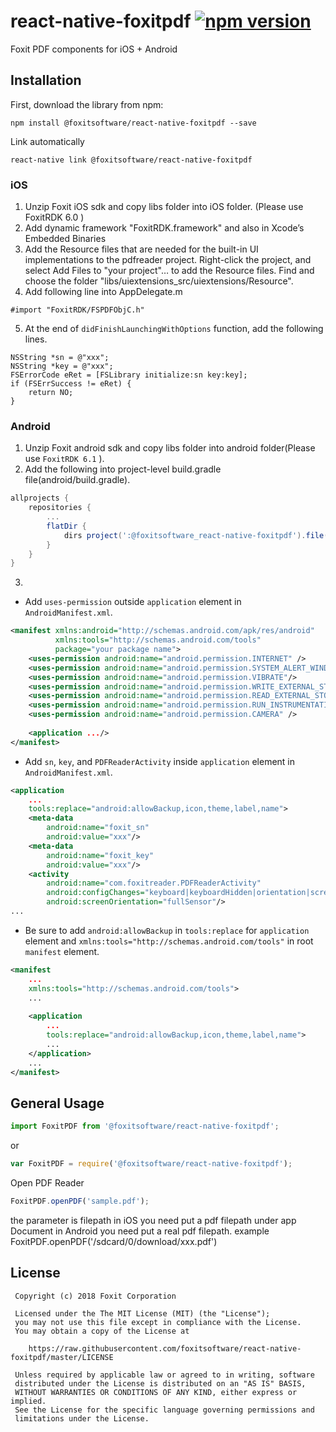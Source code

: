 # react-native-foxitpdf [![npm version](https://img.shields.io/npm/v/react-native-foxitpdf.svg?style=flat)](https://www.npmjs.com/package/react-native-foxitpdf)

Foxit PDF components for iOS + Android

## Installation

First, download the library from npm:

```
npm install @foxitsoftware/react-native-foxitpdf --save
```

Link automatically

```
react-native link @foxitsoftware/react-native-foxitpdf
```

### iOS

1.  Unzip Foxit iOS sdk and copy libs folder into iOS folder.  (Please use FoxitRDK 6.0 )
2.  Add dynamic framework "FoxitRDK.framework" and also in Xcode’s Embedded Binaries
3.  Add the Resource files that are needed for the built-in UI implementations to the pdfreader project. Right-click the project, and select Add Files to "your project"… to add the Resource files. Find and choose the folder "libs/uiextensions_src/uiextensions/Resource".
4.  Add following line into AppDelegate.m

```objc
#import "FoxitRDK/FSPDFObjC.h"
```

5.  At the end of `didFinishLaunchingWithOptions` function, add the following lines.

```objc
NSString *sn = @"xxx";
NSString *key = @"xxx";
FSErrorCode eRet = [FSLibrary initialize:sn key:key];
if (FSErrSuccess != eRet) {
    return NO;
}
```

### Android

1.  Unzip Foxit android sdk and copy libs folder into android folder(Please use `FoxitRDK 6.1` ).
2.  Add the following into project-level build.gradle file(android/build.gradle).

```gradle
allprojects {
    repositories {
        ...
        flatDir {
            dirs project(':@foxitsoftware_react-native-foxitpdf').file("$rootDir/libs")
        }
    }
}
```

3. 
- Add `uses-permission` outside `application` element in `AndroidManifest.xml`.
```xml
<manifest xmlns:android="http://schemas.android.com/apk/res/android"
          xmlns:tools="http://schemas.android.com/tools"
          package="your package name">
    <uses-permission android:name="android.permission.INTERNET" />
    <uses-permission android:name="android.permission.SYSTEM_ALERT_WINDOW"/>
    <uses-permission android:name="android.permission.VIBRATE"/>
    <uses-permission android:name="android.permission.WRITE_EXTERNAL_STORAGE"/>
    <uses-permission android:name="android.permission.READ_EXTERNAL_STORAGE"/>
    <uses-permission android:name="android.permission.RUN_INSTRUMENTATION"/>
    <uses-permission android:name="android.permission.CAMERA" />
    
    <application .../>
</manifest>
```

- Add `sn`, `key`, and `PDFReaderActivity` inside `application` element in `AndroidManifest.xml`. 

```xml
<application
    ...
    tools:replace="android:allowBackup,icon,theme,label,name">
    <meta-data
        android:name="foxit_sn"
        android:value="xxx"/>
    <meta-data
        android:name="foxit_key"
        android:value="xxx"/>
    <activity
        android:name="com.foxitreader.PDFReaderActivity"
        android:configChanges="keyboard|keyboardHidden|orientation|screenSize"
        android:screenOrientation="fullSensor"/>
...
```
- Be sure to add `android:allowBackup` in `tools:replace` for `application` element and `xmlns:tools="http://schemas.android.com/tools"` in root `manifest` element.

```xml
<manifest
    ...
    xmlns:tools="http://schemas.android.com/tools">
    ...
  
    <application
        ...
        tools:replace="android:allowBackup,icon,theme,label,name">
        ...
    </application>
    ...
</manifest>          
```
## General Usage

```js
import FoxitPDF from '@foxitsoftware/react-native-foxitpdf';
```

or

```js
var FoxitPDF = require('@foxitsoftware/react-native-foxitpdf');
```

Open PDF Reader

```js
FoxitPDF.openPDF('sample.pdf');
```

the parameter is filepath
in iOS you need put a pdf filepath under app Document
in Android you need put a real pdf filepath.  example FoxitPDF.openPDF('/sdcard/0/download/xxx.pdf')

## License

     Copyright (c) 2018 Foxit Corporation

     Licensed under the The MIT License (MIT) (the "License");
     you may not use this file except in compliance with the License.
     You may obtain a copy of the License at

        https://raw.githubusercontent.com/foxitsoftware/react-native-foxitpdf/master/LICENSE

     Unless required by applicable law or agreed to in writing, software
     distributed under the License is distributed on an "AS IS" BASIS,
     WITHOUT WARRANTIES OR CONDITIONS OF ANY KIND, either express or implied.
     See the License for the specific language governing permissions and
     limitations under the License.
